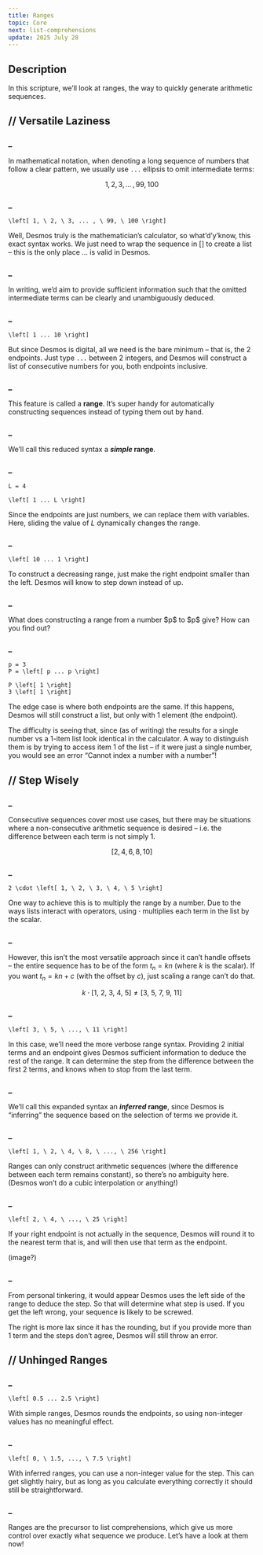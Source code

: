 ```yaml
---
title: Ranges
topic: Core
next: list-comprehensions
update: 2025 July 28
---
```



## Description

In this scripture, we’ll look at ranges, the way to quickly generate arithmetic sequences.


## // Versatile Laziness

### _
In mathematical notation, when denoting a long sequence of numbers that follow a clear pattern, we usually use `...` ellipsis to omit intermediate terms:

```math
1, 2, 3, \text{...}\, , 99, 100
```

### _
```desmos
\left[ 1, \ 2, \ 3, ... , \ 99, \ 100 \right]
```

Well, Desmos truly is the mathematician’s calculator, so what’d’y’know, this exact syntax works. We just need to wrap the sequence in $[]$ to create a list – this is the only place $\text{...}$ is valid in Desmos.

### _
In writing, we’d aim to provide sufficient information such that the omitted intermediate terms can be clearly and unambiguously deduced.

### _
```desmos
\left[ 1 ... 10 \right]
```

But since Desmos is digital, all we need is the bare minimum – that is, the 2 endpoints. Just type `...` between 2 integers, and Desmos will construct a list of consecutive numbers for you, both endpoints inclusive.

### _
This feature is called a **range**. It’s super handy for automatically constructing sequences instead of typing them out by hand.

### _
We’ll call this reduced syntax a ***simple* range**.

### _
```desmos
L = 4

\left[ 1 ... L \right]
```

Since the endpoints are just numbers, we can replace them with variables. Here, sliding the value of $L$ dynamically changes the range.

### _
```desmos
\left[ 10 ... 1 \right]
```

To construct a decreasing range, just make the right endpoint smaller than the left. Desmos will know to step down instead of up.

### _
<aside></aside>
What does constructing a range from a number $p$ to $p$ give? How can you find out?

### _
```desmos
p = 3
P = \left[ p ... p \right]

P \left[ 1 \right]
3 \left[ 1 \right]
```

The edge case is where both endpoints are the same. If this happens, Desmos will still construct a list, but only with 1 element (the endpoint).

The difficulty is seeing that, since (as of writing) the results for a single number vs a 1-item list look identical in the calculator. A way to distinguish them is by trying to access item 1 of the list – if it were just a single number, you would see an error “Cannot index a number with a number”!


## // Step Wisely

### _
Consecutive sequences cover most use cases, but there may be situations where a non-consecutive arithmetic sequence is desired – i.e. the difference between each term is not simply 1.

```math
[2, 4, 6, 8, 10]
```

### _
```desmos
2 \cdot \left[ 1, \ 2, \ 3, \ 4, \ 5 \right]
```

One way to achieve this is to multiply the range by a number. Due to the ways lists interact with operators, using $\cdot$ multiplies each term in the list by the scalar.

### _
However, this isn’t the most versatile approach since it can’t handle offsets – the entire sequence has to be of the form $t_n = kn$ (where $k$ is the scalar). If you want $t_n = kn + c$ (with the offset by $c$), just scaling a range can’t do that.

```math
k \cdot [1, \ 2, \ 3, \ 4, \ 5] \neq [3, \ 5, \ 7, \ 9, \ 11]
```

### _
```desmos
\left[ 3, \ 5, \ ..., \ 11 \right]
```

In this case, we’ll need the more verbose range syntax. Providing 2 initial terms and an endpoint gives Desmos sufficient information to deduce the rest of the range. It can determine the step from the difference between the first 2 terms, and knows when to stop from the last term.

### _
We’ll call this expanded syntax an ***inferred* range**, since Desmos is “inferring” the sequence based on the selection of terms we provide it.

### _
```desmos
\left[ 1, \ 2, \ 4, \ 8, \ ..., \ 256 \right]
```

Ranges can only construct arithmetic sequences (where the difference between each term remains constant), so there’s no ambiguity here. (Desmos won’t do a cubic interpolation or anything!)

### _
```desmos
\left[ 2, \ 4, \ ..., \ 25 \right]
```

If your right endpoint is not actually in the sequence, Desmos will round it to the nearest term that is, and will then use that term as the endpoint.

(image?)

### _
<aside class="note"></aside>
From personal tinkering, it would appear Desmos uses the left side of the range to deduce the step. So that will determine what step is used. If you get the left wrong, your sequence is likely to be screwed.

The right is more lax since it has the rounding, but if you provide more than 1 term and the steps don’t agree, Desmos will still throw an error.


## // Unhinged Ranges

### _
```desmos
\left[ 0.5 ... 2.5 \right]
```

With simple ranges, Desmos rounds the endpoints, so using non-integer values has no meaningful effect.

### _
```desmos
\left[ 0, \ 1.5, ..., \ 7.5 \right]
```

With inferred ranges, you can use a non-integer value for the step. This can get slightly hairy, but as long as you calculate everything correctly it should still be straightforward.

### _
Ranges are the precursor to list comprehensions, which give us more control over exactly what sequence we produce. Let’s have a look at them now!

